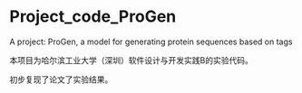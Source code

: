 # Project_code_ProGen
A project: ProGen, a model for generating protein sequences based on tags

本项目为哈尔滨工业大学（深圳）软件设计与开发实践B的实验代码。

初步复现了论文了实验结果。
